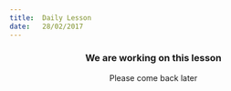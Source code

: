 ```yaml
---
title:  Daily Lesson
date:   28/02/2017
---
```


### <center>We are working on this lesson</center>
<center>Please come back later</center>